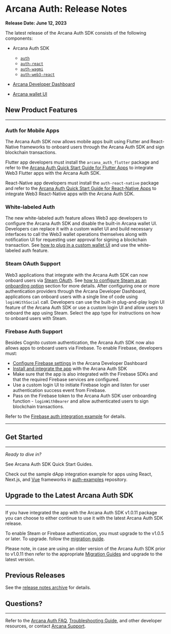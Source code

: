 # Arcana Auth: Release Notes

**Release Date: June 12, 2023**

The latest release of the Arcana Auth SDK consists of the following components:

- Arcana Auth SDK

  - [`auth`](https://www.npmjs.com/package/@arcana/auth)
  - [`auth-react`](https://www.npmjs.com/package/@arcana/auth-react)
  - [`auth-wagmi`](https://www.npmjs.com/package/@arcana/auth-wagmi)
  - [`auth-web3-react`](https://www.npmjs.com/package/@arcana/auth-web3-react)

- [Arcana Developer Dashboard](https://dashboard.arcana.network/)

- [Arcana wallet UI](https://github.com/arcana-network/wallet-ui)

## New Product Features

______________________________________________________________________

### Auth for Mobile Apps

The Arcana Auth SDK now allows mobile apps built using Flutter and React-Native frameworks to onboard users through the Arcana Auth SDK and sign blockchain transactions.

Flutter app developers must install the `arcana_auth_flutter` package and refer to the [Arcana Auth Quick Start Guide for Flutter Apps](../../quick-start/flutter-quick-start/) to integrate Web3 Flutter apps with the Arcana Auth SDK.

React-Native app developers must install the `auth-react-native` package and refer to the [Arcana Auth Quick Start Guide for React-Native Apps](../../quick-start/react-native-quick-start/) to integrate Web3 React-Native apps with the Arcana Auth SDK.

### White-labeled Auth

The new white-labeled auth feature allows Web3 app developers to configure the Arcana Auth SDK and disable the built-in Arcana wallet UI. Developers can replace it with a custom wallet UI and build necessary interfaces to call the Web3 wallet operations themselves along with notification UI for requesting user approval for signing a blockchain transaction. See [how to plug in a custom wallet UI](../../auth/custom-wallet-ui/) and use the white-labeled auth feature.

### Steam OAuth Support

Web3 applications that integrate with the Arcana Auth SDK can now onboard users via [Steam OAuth](https://partner.steamgames.com/doc/webapi_overview/oauth). See [how to configure Steam as an onboarding option](../../setup/config-social/steam-oauth/) section for more details. After configuring one or more authentication providers through the Arcana Developer Dashboard, applications can onboard users with a single line of code using `loginWithSocial` call. Developers can use the built-in plug-and-play login UI feature of the Arcana Auth SDK or use a custom login UI and allow users to onboard the app using Steam. Select the app type for instructions on how to onboard users with Steam.

### Firebase Auth Support

Besides Cognito custom authentication, the Arcana Auth SDK now also allows apps to onboard users via Firebase. To enable Firebase, developers must:

- [Configure Firebase settings](../../setup/config-idm/firebase-auth/) in the Arcana Developer Dashboard
- [Install and integrate the app](../../auth/integrate/vanilla-html-css-js/) with the Arcana Auth SDK
- Make sure that the app is also integrated with the Firebase SDKs and that the required Firebase services are configured.
- Use a custom login UI to initiate Firebase login and listen for user authentication success event from Firebase.
- Pass on the Firebase token to the Arcana Auth SDK user onboarding function - `loginWithBearer` and allow authenticated users to sign blockchain transactions.

Refer to the [Firebase auth integration example](https://github.com/arcana-network/auth-examples) for details.

______________________________________________________________________

## Get Started

______________________________________________________________________

*Ready to dive in?*

See Arcana Auth SDK Quick Start Guides.

Check out the sample dApp integration example for apps using React, Next.js, and [Vue](https://github.com/arcana-network/basic-storage-wallet-integration) frameworks in [auth-examples](https://github.com/arcana-network/auth-examples) repository.

## Upgrade to the Latest Arcana Auth SDK

______________________________________________________________________

If you have integrated the app with the Arcana Auth SDK v1.0.11 package you can choose to either continue to use it with the latest Arcana Auth SDK release.

To enable Steam or Firebase authentication, you must upgrade to the v1.0.5 or later. To upgrade. follow the [migration guide](../../migration/main-auth-v1.0.5-migration/).

Please note, in case are using an older version of the Arcana Auth SDK prior to v1.0.11 then refer to the appropriate [Migration Guides](../../migration/archives/) and upgrade to the latest version.

## Previous Releases

See the [release notes archive](../archives/) for details.

## Questions?

______________________________________________________________________

Refer to the [Arcana Auth FAQ](../../faq/faq-gen/), [Troubleshooting Guide](../../troubleshooting/), and other developer resources, or contact [Arcana Support](../../support/).
